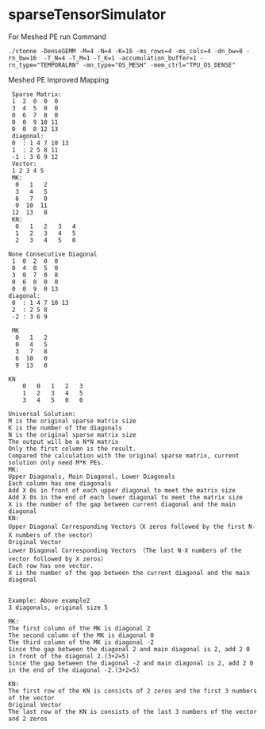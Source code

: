 # sparseTensorSimulator
For Meshed PE
run Command
```
./stonne -DenseGEMM -M=4 -N=4 -K=16 -ms_rows=4 -ms_cols=4 -dn_bw=8 -rn_bw=16  -T_N=4 -T_M=1 -T_K=1 -accumulation_buffer=1 -rn_type="TEMPORALRN" -mn_type="OS_MESH" -mem_ctrl="TPU_OS_DENSE"
```
Meshed PE Improved Mapping

     Sparse Matrix:
     1  2  0  0  0
     3  4  5  0  0
     0  6  7  8  0
     0  0  9 10 11
     0  0  0 12 13
     diagonal:
     0  : 1 4 7 10 13
     1  : 2 5 8 11
     -1 : 3 6 9 12
     Vector:
     1 2 3 4 5
     MK:
      0   1   2
      3   4   5  
      6   7   8  
      9  10  11  
     12  13   0
     KN:
      0   1   2   3   4   
      1   2   3   4   5
      2   3   4   5   0

    None Consecutive Diagonal
     1  0  2  0  0
     0  4  0  5  0
     3  0  7  0  8
     0  6  0  0  0
     0  0  9  0 13
    diagonal:
     0  : 1 4 7 10 13
     2  : 2 5 8
     -2 : 3 6 9

     MK
      0   1   2
      0   4   5  
      3   7   8  
      6  10   0  
      9  13   0

    KN
        0   0   1   2   3   
        1   2   3   4   5
        3   4   5   0   0

    Universal Solution:
    M is the original sparse matrix size
    K is the number of the diagonals
    N is the original sparse matrix size
    The output will be a N*N matrix
    Only the first column is the result.
    Compared the calculation with the original sparse matrix, current solution only need M*K PEs.
    MK:
    Upper Diagonals, Main Diagonal, Lower Diagonals
    Each column has one diagonals
    Add X 0s in front of each upper diagonal to meet the matrix size
    Add X 0s in the end of each lower diagonal to meet the matrix size
    X is the number of the gap between current diagonal and the main diagonal
    KN:
    Upper Diagonal Corresponding Vectors（X zeros followed by the first N-X numbers of the vector）
    Original Vector
    Lower Diagonal Corresponding Vectors （The last N-X numbers of the vector followed by X zeros）
    Each row has one vector.
    X is the number of the gap between the current diagonal and the main diagonal


    Example: Above example2
    3 diagonals, original size 5

    MK:
    The first column of the MK is diagonal 2
    The second column of the MK is diagonal 0
    The third column of the MK is diagonal -2
    Since the gap between the diagonal 2 and main diagonal is 2, add 2 0 in front of the diagonal 2.(3+2=5)
    Since the gap between the diagonal -2 and main diagonal is 2, add 2 0 in the end of the diagonal -2.(3+2=5)
    
    KN:
    The first row of the KN is consists of 2 zeros and the first 3 numbers of the vector
    Original Vector
    The last row of the KN is consists of the last 3 numbers of the vector and 2 zeros
